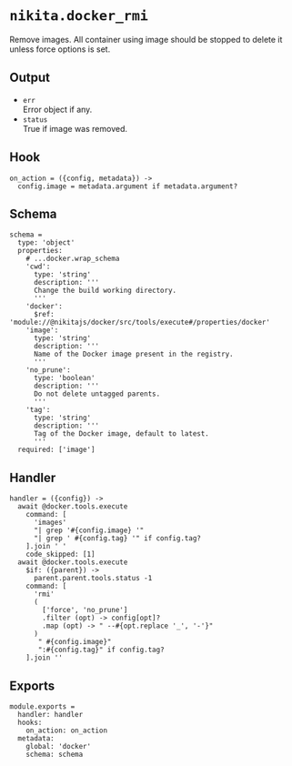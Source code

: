 
# `nikita.docker_rmi`

Remove images. All container using image should be stopped to delete it unless
force options is set.

## Output

* `err`   
  Error object if any.
* `status`   
  True if image was removed.

## Hook

    on_action = ({config, metadata}) ->
      config.image = metadata.argument if metadata.argument?

## Schema

    schema =
      type: 'object'
      properties:
        # ...docker.wrap_schema
        'cwd':
          type: 'string'
          description: '''
          Change the build working directory.
          '''
        'docker':
          $ref: 'module://@nikitajs/docker/src/tools/execute#/properties/docker'
        'image':
          type: 'string'
          description: '''
          Name of the Docker image present in the registry.
          '''
        'no_prune':
          type: 'boolean'
          description: '''
          Do not delete untagged parents.
          '''
        'tag':
          type: 'string'
          description: '''
          Tag of the Docker image, default to latest.
          '''
      required: ['image']

## Handler

    handler = ({config}) ->
      await @docker.tools.execute
        command: [
          'images'
          "| grep '#{config.image} '"
          "| grep ' #{config.tag} '" if config.tag?
        ].join ' '
        code_skipped: [1]
      await @docker.tools.execute
        $if: ({parent}) ->
          parent.parent.tools.status -1
        command: [
          'rmi'
          (
            ['force', 'no_prune']
            .filter (opt) -> config[opt]?
            .map (opt) -> " --#{opt.replace '_', '-'}"
          )
           " #{config.image}"
           ":#{config.tag}" if config.tag?
        ].join ''

## Exports

    module.exports =
      handler: handler
      hooks:
        on_action: on_action
      metadata:
        global: 'docker'
        schema: schema
